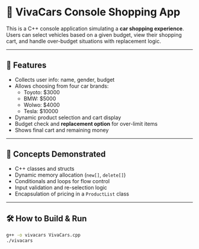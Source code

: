 # 🚗 VivaCars Console Shopping App

This is a C++ console application simulating a **car shopping experience**. Users can select vehicles based on a given budget, view their shopping cart, and handle over-budget situations with replacement logic.

---

## 🎯 Features

- Collects user info: name, gender, budget
- Allows choosing from four car brands:
  - Toyoto: $3000
  - BMW: $5000
  - Wolwo: $4000
  - Tesla: $10000
- Dynamic product selection and cart display
- Budget check and **replacement option** for over-limit items
- Shows final cart and remaining money

---

## 🧠 Concepts Demonstrated

- C++ classes and structs
- Dynamic memory allocation (`new[]`, `delete[]`)
- Conditionals and loops for flow control
- Input validation and re-selection logic
- Encapsulation of pricing in a `ProductList` class

---

## 🛠️ How to Build & Run

```bash
g++ -o vivacars VivaCars.cpp
./vivacars
